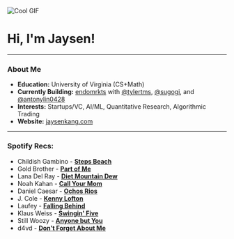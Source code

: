 ![Cool GIF](https://64.media.tumblr.com/31a4fddc18db83a84503e1531df3903f/tumblr_pdned1CyHM1xdue7io1_500.gif)

# Hi, I'm Jaysen!

---

### About Me
- **Education:** University of Virginia (CS+Math)
- **Currently Building:** [endomrkts](https://endomrkts.com) with [@tylertms](https://github.com/tylertms), [@sugogi](https://github.com/sugogi), and [@antonylin0428](https://github.com/antonylin0428)  
- **Interests:** Startups/VC, AI/ML, Quantitative Research, Algorithmic Trading
- **Website:** [jaysenkang.com](https://jaysenkang.com)

---

### Spotify Recs:
- Childish Gambino - [**Steps Beach**](https://open.spotify.com/track/3SGIsVsZuz1hyP3ZdCRqKo) 
- Gold Brother - [**Part of Me**](https://open.spotify.com/album/7ccNuUCrN5VLOaKBXzU3xN)
- Lana Del Ray - [**Diet Mountain Dew**](https://open.spotify.com/track/20Dr6PsU4KweNgqDw7Vo0I)
- Noah Kahan - [**Call Your Mom**](https://open.spotify.com/track/3yn01PcU95PTbiZ3xvop2j)
- Daniel Caesar - [**Ochos Rios**](https://open.spotify.com/track/5XUuMp2i5ojqcDOSusChqL)
- J. Cole - [**Kenny Lofton**](https://open.spotify.com/episode/4kWawDEuB0lf8frYfXH9tJ)
- Laufey - [**Falling Behind**](https://open.spotify.com/track/4KGGeE7RJsgLNZmnxGFlOj)
- Klaus Weiss - [**Swingin' Five**](https://open.spotify.com/track/3bdKuTs647tOUMTlQeHVVt)
- Still Woozy - [**Anyone but You**](https://open.spotify.com/album/2viPAytIOe7TjMOITmmWav)
- d4vd - [**Don't Forget About Me**](https://open.spotify.com/album/73RqlYh6EX1aDBC0oz765j)


